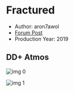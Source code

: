 # Fractured

* Author: aron7awol
* [Forum Post](https://www.avsforum.com/threads/bass-eq-for-filtered-movies.2995212/post-58674940)
* Production Year: 2019

## DD+ Atmos

![img 0](https://i.imgur.com/av7EUqw.jpg)

![img 1](https://i.imgur.com/mRTlFIU.png)

